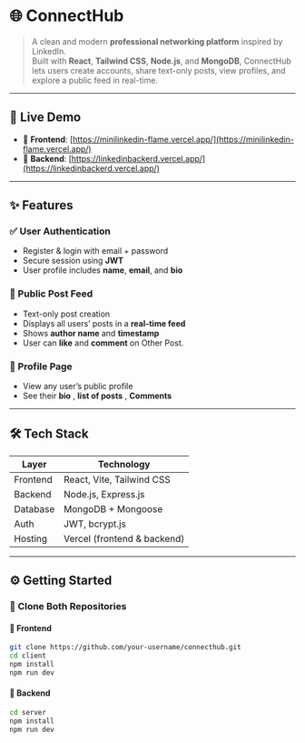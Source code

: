 # 🌐 ConnectHub

> A clean and modern **professional networking platform** inspired by LinkedIn.  
> Built with **React**, **Tailwind CSS**, **Node.js**, and **MongoDB**, ConnectHub lets users create accounts, share text-only posts, view profiles, and explore a public feed in real-time.

---

## 🚀 Live Demo

- 🔗 **Frontend**: [https://minilinkedin-flame.vercel.app/](https://minilinkedin-flame.vercel.app/) 
- 🔗 **Backend**: [https://linkedinbackerd.vercel.app/](https://linkedinbackerd.vercel.app/)

---

## ✨ Features

### ✅ User Authentication
- Register & login with email + password  
- Secure session using **JWT**  
- User profile includes **name**, **email**, and **bio**

### 📰 Public Post Feed
- Text-only post creation  
- Displays all users’ posts in a **real-time feed**  
- Shows **author name** and **timestamp**
- User can **like** and **comment** on Other Post.

### 👤 Profile Page
- View any user’s public profile  
- See their **bio** , **list of posts** , **Comments**

---

## 🛠️ Tech Stack

| Layer     | Technology                          |
|-----------|-------------------------------------|
| Frontend  | React, Vite, Tailwind CSS           |
| Backend   | Node.js, Express.js                 |
| Database  | MongoDB + Mongoose                  |
| Auth      | JWT, bcrypt.js                      |
| Hosting   | Vercel (frontend & backend)         |

---

## ⚙️ Getting Started

### 🧩 Clone Both Repositories

#### 🔷 Frontend

```bash
git clone https://github.com/your-username/connecthub.git
cd client
npm install
npm run dev
```

#### 🔷 Backend

```bash 
cd server
npm install
npm run dev
